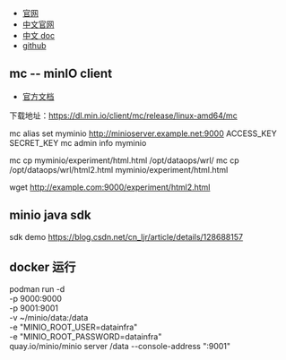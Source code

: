 
- [官网](https://min.io/)
- [中文官网](http://www.minio.org.cn/)
- [中文 doc](http://docs.minio.org.cn/docs/master/s3cmd-with-minio)
- [github](https://github.com/minio/minio)


## mc -- minIO client

- [官方文档](https://min.io/docs/minio/linux/reference/minio-mc.html)

下载地址：https://dl.min.io/client/mc/release/linux-amd64/mc

mc alias set myminio http://minioserver.example.net:9000 ACCESS_KEY SECRET_KEY
mc admin info myminio

mc cp myminio/experiment/html.html /opt/dataops/wrl/
mc cp /opt/dataops/wrl/html2.html myminio/experiment/html.html

wget http://example.com:9000/experiment/html2.html


## minio java sdk

sdk demo https://blog.csdn.net/cn_ljr/article/details/128688157

## docker 运行

podman run -d \
   -p 9000:9000 \
   -p 9001:9001 \
   -v ~/minio/data:/data \
   -e "MINIO_ROOT_USER=datainfra" \
   -e "MINIO_ROOT_PASSWORD=datainfra" \
   quay.io/minio/minio server /data --console-address ":9001"

